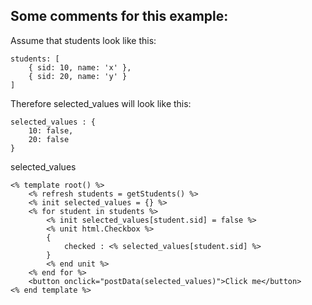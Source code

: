 ## Some comments for this example:

Assume that students look like this:

	students: [
		{ sid: 10, name: 'x' },
	    { sid: 20, name: 'y' }
	]
	
Therefore selected_values will look like this:

	selected_values : {
		10: false,
		20: false
	}

selected_values 

	<% template root() %>
		<% refresh students = getStudents() %>
		<% init selected_values = {} %>
		<% for student in students %>
			<% init selected_values[student.sid] = false %>
			<% unit html.Checkbox %>
        	{
            	checked : <% selected_values[student.sid] %>
        	}
			<% end unit %>
		<% end for %>
		<button onclick="postData(selected_values)">Click me</button>
	<% end template %>
